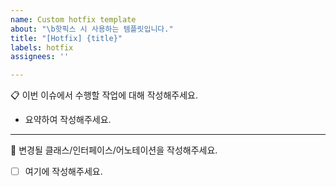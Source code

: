 ```yaml
---
name: Custom hotfix template
about: "\b핫픽스 시 사용하는 템플릿입니다."
title: "[Hotfix] {title}"
labels: hotfix
assignees: ''

---
```


📋 이번 이슈에서 수행할 작업에 대해 작성해주세요.
* 요약하여 작성해주세요.

----

🔎 변경될 클래스/인터페이스/어노테이션을 작성해주세요.
- [ ] 여기에 작성해주세요.
